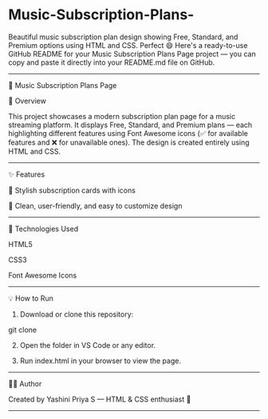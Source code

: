 # Music-Subscription-Plans-
Beautiful music subscription plan design showing Free, Standard, and Premium options using HTML and CSS.
Perfect 😄 Here's a ready-to-use GitHub README for your Music Subscription Plans Page project — you can copy and paste it directly into your README.md file on GitHub.


---

🎵 Music Subscription Plans Page

📌 Overview

This project showcases a modern subscription plan page for a music streaming platform.
It displays Free, Standard, and Premium plans — each highlighting different features using Font Awesome icons (✅ for available features and ❌ for unavailable ones).
The design is created entirely using HTML and CSS.


---

✨ Features

💜 Stylish subscription cards with icons

📱 Clean, user-friendly, and easy to customize design



---

🧰 Technologies Used

HTML5

CSS3

Font Awesome Icons



---

💡 How to Run

1. Download or clone this repository:

git clone 


2. Open the folder in VS Code or any editor.


3. Run index.html in your browser to view the page.




---


🧑‍💻 Author

Created by Yashini Priya S — HTML & CSS enthusiast 💜


---

